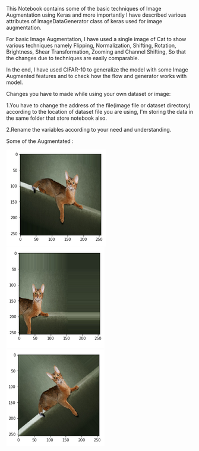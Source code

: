 This Notebook contains some of the basic techniques of Image Augmentation using Keras and more importantly I have described various attributes of ImageDataGenerator class of keras used for image augmentation.

For basic Image Augmentation, I have used a single image of Cat to show various techniques namely Flipping, Normalization, Shifting, Rotation, Brightness, Shear Transformation, Zooming and Channel Shifting, So that the changes due to techniques are easily comparable.

In the end, I have used CIFAR-10 to generalize the model with some Image Augmented features and to check how the flow and generator works with model.

Changes you have to made while using your own dataset or image:

1.You have to change the address of the file(image file or dataset directory) according to the location of dataset file you are using, I'm storing the data in the same folder that store notebook also.

2.Rename the variables according to your need and understanding.

Some of the Augmentated :

![Shear Transformation](https://github.com/Daksh-Singh/Basic_Projects/blob/master/Image%20Augmentation/Shear_Transformation.PNG)
![Shifting](https://github.com/Daksh-Singh/Basic_Projects/blob/master/Image%20Augmentation/Shifting.PNG)
![Rotation](https://github.com/Daksh-Singh/Basic_Projects/blob/master/Image%20Augmentation/Rotation.PNG)

